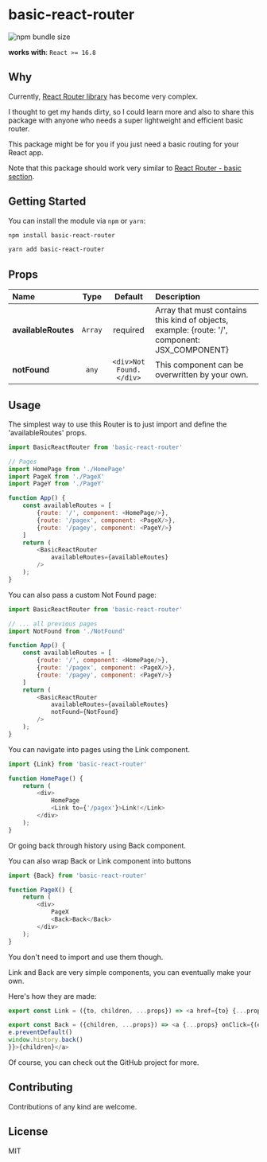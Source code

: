 # basic-react-router
<img alt="npm bundle size" src="https://img.shields.io/bundlephobia/min/basic-react-router?color=g">

**works with**: `React >= 16.8`

## Why

Currently, [React Router library](https://reactrouter.com/en/main) has become very complex.

I thought to get my hands dirty, so I could learn more and also to share this package with anyone who needs a super lightweight and efficient basic router.

This package might be for you if you just need a basic routing for your React app.

Note that this package should work very similar to [React Router - basic section](https://v5.reactrouter.com/web/example/basic).

## Getting Started

You can install the module via `npm` or `yarn`:
```sh
npm install basic-react-router
```

```sh
yarn add basic-react-router
```
## Props

|Name|Type|Default|Description|
|:--|:--:|:-----:|:----------|
|**availableRoutes**|<code>Array</code>|required|Array that must contains this kind of objects, example: {route: '/', component: JSX_COMPONENT}|
|**notFound**|<code>any</code>|`<div>Not Found.</div>`|This component can be overwritten by your own.|
## Usage

The simplest way to use this Router is to just import
and define the 'availableRoutes' props.

```js
import BasicReactRouter from 'basic-react-router'

// Pages
import HomePage from './HomePage'
import PageX from './PageX'
import PageY from './PageY'

function App() {
    const availableRoutes = [
        {route: '/', component: <HomePage/>},
        {route: '/pagex', component: <PageX/>},
        {route: '/pagey', component: <PageY/>}
    ]
    return (
        <BasicReactRouter
            availableRoutes={availableRoutes}
        />
    );
}
```

You can also pass a custom Not Found page:

```js
import BasicReactRouter from 'basic-react-router'

// ... all previous pages
import NotFound from './NotFound'

function App() {
    const availableRoutes = [
        {route: '/', component: <HomePage/>},
        {route: '/pagex', component: <PageX/>},
        {route: '/pagey', component: <PageY/>}
    ]
    return (
        <BasicReactRouter
            availableRoutes={availableRoutes}
            notFound={NotFound}
        />
    );
}
```

You can navigate into pages using the Link component. 
```js
import {Link} from 'basic-react-router'

function HomePage() {
    return (
        <div>
            HomePage
            <Link to={'/pagex'}>Link!</Link>
        </div>
    );
}
```

Or going back through history using Back component.

You can also wrap Back or Link component into buttons
```js
import {Back} from 'basic-react-router'

function PageX() {
    return (
        <div>
            PageX
            <Back>Back</Back>
        </div>
    );
}
```

You don't need to import and use them though. 

Link and Back are very simple components, you can eventually make your own.

Here's how they are made:
```js
export const Link = ({to, children, ...props}) => <a href={to} {...props}>{children}</a>

export const Back = ({children, ...props}) => <a {...props} onClick={(e) => {
e.preventDefault()
window.history.back()
}}>{children}</a>
```
Of course, you can check out the GitHub project for more.

## Contributing
Contributions of any kind are welcome.

## License
MIT